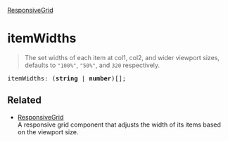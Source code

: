 [ResponsiveGrid](ResponsiveGrid.md)

# itemWidths

> The set widths of each item at col1, col2, and wider viewport sizes, defaults to `"100%"`, `"50%"`, and `320` respectively.

<pre class="docgen_signature">itemWidths: (<b>string</b> | <b>number</b>)[];</pre>

## Related

- [<!--{ref:class}-->ResponsiveGrid](ResponsiveGrid.md) \
    A responsive grid component that adjusts the width of its items based on the viewport size.
